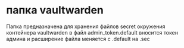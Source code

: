 # папка vaultwarden
Папка предназначена для хранения файлов secret окружения контейнера vaultwarden
в файл admin_token.default вносится токен админа и расширение
файла меняется с .default на .sec
